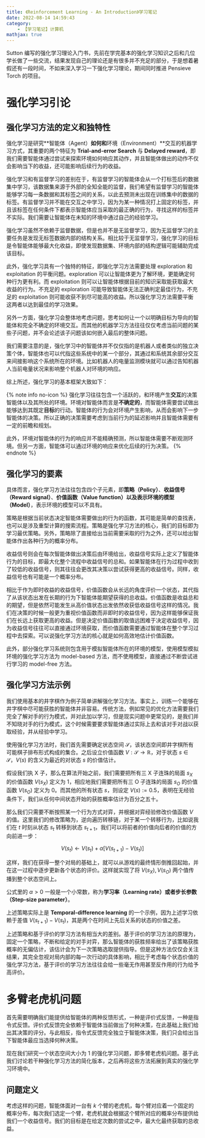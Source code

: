 ```yaml
---
title: 《Reinforcement Learning - An Introduction》学习笔记
date: 2022-08-14 14:59:43
category:
    - 【学习笔记】计算机
mathjax: true
---
```


Sutton 编写的强化学习理论入门书，先前在学完基本的强化学习知识之后和几位学长做了一些交流，结果发现自己的理论还是有很多并不充足的部分，于是想着暑假还有一段时间，不如来深入学习一下强化学习理论，期间同时推进 Pensieve Torch 的项目。

<!-- more -->

# 强化学习引论

## 强化学习方法的定义和独特性

强化学习是研究**智能体（Agent）**如何和**环境（Environment）**交互的机器学习方式，其重要的两个特征为 **Trial-and-error Search** 与 **Delayed reward**，即我们需要智能体通过尝试来探索环境如何响应其动作，并且智能体做出的动作不仅会影响当下的收益，还可能影响后续行为的收益。

强化学习和有监督学习的差别在于，有监督学习的智能体会从一个打标签后的数据集中学习，该数据集来源于外部的全知全能的监督，我们希望有监督学习的智能体能够学习每一条数据和其标签之间的关系，以此去预测未出现在训练集中的数据的标签。有监督学习并不能在交互之中学习，因为为某一种情况打上固定的标签，并且该标签在任何条件下都表示智能体应当采取的最正确的行为，寻找这样的标签并不实际。我们需要让智能体在未知的环境中通过自己的经验学习。

强化学习虽然不依赖于监督数据，但是也并不是无监督学习，因为无监督学习的主要任务是发现无标签数据内部的结构关系。相比较于无监督学习，强化学习的目标是令智能体能够最大化收益，即使发现数据集、环境内部的结构逻辑可能辅助完成该目标。

此外，强化学习具有一个独特的特征，即强化学习方法需要处理 exploration 和 exploitation 的平衡问题。exploration 可以让智能体更为了解环境，更能确定何种行为更有利。而 exploitation 则可以让智能体根据目前的知识采取能获取最大收益的行为。不充足的 exploration 可能导致智能体无法正确判定最佳行为，不充足的 exploitation 则可能收获不到尽可能高的收益。所以强化学习方法需要平衡这两者以达到最佳的学习效果。

另外一方面，强化学习会整体地考虑问题，思考如何让一个以明确目标为导向的智能体和完全不确定的环境交互。而其他的机器学习方法往往仅仅考虑当前问题的某些子问题，并不会论述该子问题该如何嵌入最后的整体问题。

我们需要注意的是，强化学习中的智能体并不仅仅指的是机器人或者类似的独立决策个体，智能体也可以代指这些系统中的某一个部分，其通过和系统其余部分交互来间接影响这个系统所在的环境。比如机器人的电量监测模块就可以通过告知机器人当前电量状况来影响整个机器人对环境的响应。

综上所述，强化学习的基本框架大致如下：

{% note info no-icon %}
强化学习往往包含一个活跃的，和环境产生**交互**的决策智能体以及其所处的环境。环境对智能体而言是**不确定的**，而智能体需要尝试做出能够达到其既定**目标**的行动。智能体的行为会对环境产生影响，从而会影响下一步智能体的决策。所以正确的决策需要考虑到当前行为的延迟影响并且智能体需要有一定的前瞻和规划。

此外，环境对智能体的行为的响应并不能精确预测，所以智能体需要不断观测环境。但另一方面，智能体可以通过环境的响应来优化后续的行为决策。
{% endnote %}

## 强化学习的要素

具体而言，强化学习方法往往包含四个子元素，即**策略（Policy）**、**收益信号（Reward signal）**、**价值函数（Value function）**以及表示环境的**模型（Model）**，表示环境的模型可以不具有。

策略是根据当前状态决定智能体需要做出的行为的函数，其可能是简单的查找表，也可以是涉及重型计算的搜索流程。策略是强化学习方法的核心，我们的目标即为学习最优策略。另外，策略除了直接给出当前需要采取的行为之外，还可以给出智能体作出各种行为的概率分布。

收益信号则会在每次智能体做出决策后由环境给出，收益信号实际上定义了智能体行为的目标，即最大化整个流程中收益信号的总和。如果智能体在行为过程中收到了较低的收益信号，则其往往会更改其决策以尝试获得更高的收益信号。同样，收益信号也有可能是一个概率分布。

相比于作为即时收益的收益信号，价值函数会从长远的角度评价一个状态，其代指了从该状态出发在长期的行为下智能体能期望获得的总收益。价值函数是收益总和的期望，但是依然可能发生从高价值状态出发依然收获低收益信号这样的情况。我们在决策的时候一般更为重视价值函数而非即时的收益信号，因为这样能够保证我们在长远上获取更高的收益。但是决定价值函数的取值远困难于决定收益信号，因为收益信号往往可以直接通过环境获取，而价值函数需要通过智能体在整个学习过程中去探索。可以说强化学习方法的核心就是如何高效地估计价值函数。

此外，部分强化学习系统则包含用于模拟智能体所在的环境的模型，使用模型模拟环境的强化学习方法为 model-based 方法，而不使用模型，直接通过不断尝试进行学习的 model-free 方法。

## 强化学习方法示例

我们使用基本的井字棋作为例子简单讲解强化学习方法。事实上，训练一个能够在井字棋中尽可能获胜的智能体并非容易。传统方法，例如常见的优化方法需要我们完全了解对手的行为模式，并对此加以学习，但是现实问题中更常见的，是我们并不知晓对手的行为模式，这个时候需要要求智能体通过实际上去和该对手对战以获取经验，并从经验中学习。

使用强化学习方法时，我们首先需要确定状态空间 $\mathcal{S}$，该状态空间即井字棋所有可能棋子排布形式构成的集合。之后设立价值函数 $V: \mathcal{S} \to \mathbb{R}$，对于状态 $s \in \mathcal{S}$，$V(s)$ 的含义为最近的对状态 $s$ 的价值估计。

假设我们执 X 子，那么在算法开始之前，我们需要把所有三 X 子连珠的局面 $s_X$ 的价值函数 $V(s_X)$ 定义为 $1$，相应地我们需要把所有三 O 子连珠的局面 $s_O$ 的价值函数 $V(s_O)$ 定义为 $0$。而其他的所有状态 $s$，则设定 $V(s) := 0.5$，表明在无经验条件下，我们从任何中间状态开始的获胜概率估计为百分之五十。

那么我们只需要不断按照某一个行为方式对弈，并根据对弈经验修改价值函数 $V$ 的值。这里我们的修改策略为，逆向遍历转移链，对于某一个转移行为，比如说我们在 $t$ 时刻从状态 $s_t$ 转移到状态 $s_{t + 1}$，我们可以将前者的价值向后者的价值的方向前进一步：

$$
V(s_t) \leftarrow V(s_t) + \alpha[V(s_{t + 1}) - V(s_t)]
$$

这样，我们在获得一整个对局的基础上，就可以从游戏的最终情形倒推回起始，并在这一过程中逐步更新各个状态的评价。这样就实现了将 $V(s_X), V(s_O)$ 两个值传播到整个状态空间上。

公式里的 $\alpha > 0$ 一般是一个小常数，称为**学习率（Learning rate）**或者**步长参数（Step-size parameter）**。

上述策略实际上是 **Temporal-difference learning** 的一个示例，因为上述学习依赖于差值 $V(s_{t + 1}) - V(s_t)$，其是两个在时间上先后关系的状态的价值之差。

上述策略和基于评价的学习方法有相当大的差别。基于评价的学习方法的原理为，固定一个策略，不断和给定的对手对弈，那么智能体的获胜频率给出了该策略获胜概率的无偏估计，该估计会为下一次策略选取提供指导。但是这种方法仅仅会关注结果，其完全忽视对局内部的每一次行动的具体影响，相比于考虑每个状态价值的强化学习方法，基于评价的学习方法往往会给一些毫无作用甚至反作用的行为给予高评价。

# 多臂老虎机问题

首先需要明确我们能提供给智能体的两种反馈形式，一种是评价式反馈，一种是指令式反馈。评价式反馈完全依赖于智能体当前做出了何种决策，在此基础上我们给出其决策的评分。与此相反，指令式反馈完全独立于智能体决策，我们只会给出当下智能体最应当选择何种决策。

现在我们研究一个状态空间大小为 $1$ 的强化学习问题，即多臂老虎机问题。基于此我们讨论若干种强化学习方法的简化版本，之后再将这些方法拓展到真实的强化学习环境中。

## 问题定义

考虑这样的问题，智能体面对一台有 $k$ 个臂的老虎机，每个臂对应着一个固定的概率分布，每次我们选定一个臂，老虎机就会根据这个臂所对应的概率分布提供给我们一个收益信号。我们的目标是在给定次数的尝试之中，最大化最终获取的总收益。